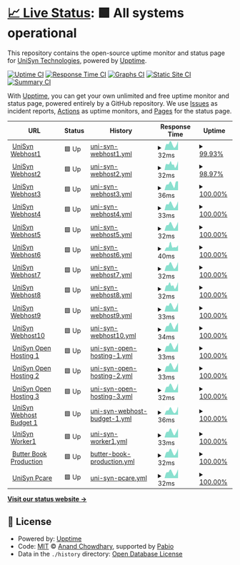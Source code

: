 # [📈 Live Status](https://UniSynTechnologies.github.io/Upptime): <!--live status--> **🟩 All systems operational**

This repository contains the open-source uptime monitor and status page for [UniSyn Technologies](https:/unisyntechnologies.com), powered by [Upptime](https://github.com/upptime/upptime).

[![Uptime CI](https://github.com/UniSynTechnologies/Upptime/workflows/Uptime%20CI/badge.svg)](https://github.com/UniSynTechnologies/Upptime/actions?query=workflow%3A%22Uptime+CI%22)
[![Response Time CI](https://github.com/UniSynTechnologies/Upptime/workflows/Response%20Time%20CI/badge.svg)](https://github.com/UniSynTechnologies/Upptime/actions?query=workflow%3A%22Response+Time+CI%22)
[![Graphs CI](https://github.com/UniSynTechnologies/Upptime/workflows/Graphs%20CI/badge.svg)](https://github.com/UniSynTechnologies/Upptime/actions?query=workflow%3A%22Graphs+CI%22)
[![Static Site CI](https://github.com/UniSynTechnologies/Upptime/workflows/Static%20Site%20CI/badge.svg)](https://github.com/UniSynTechnologies/Upptime/actions?query=workflow%3A%22Static+Site+CI%22)
[![Summary CI](https://github.com/UniSynTechnologies/Upptime/workflows/Summary%20CI/badge.svg)](https://github.com/UniSynTechnologies/Upptime/actions?query=workflow%3A%22Summary+CI%22)

With [Upptime](https://upptime.js.org), you can get your own unlimited and free uptime monitor and status page, powered entirely by a GitHub repository. We use [Issues](https://github.com/UniSynTechnologies/Upptime/issues) as incident reports, [Actions](https://github.com/UniSynTechnologies/Upptime/actions) as uptime monitors, and [Pages](https://UniSynTechnologies.github.io/Upptime) for the status page.

<!--start: status pages-->
<!-- This summary is generated by Upptime (https://github.com/upptime/upptime) -->
<!-- Do not edit this manually, your changes will be overwritten -->
<!-- prettier-ignore -->
| URL | Status | History | Response Time | Uptime |
| --- | ------ | ------- | ------------- | ------ |
| <img alt="" src="https://unisyn-wp-assets.s3.amazonaws.com/unisyn-homepage/2021/03/15155324/cropped-unisyn-logo-orange-180x180.png" height="13"> [UniSyn Webhost1](130.211.189.207) | 🟩 Up | [uni-syn-webhost1.yml](https://github.com/UniSynTechnologies/Upptime/commits/HEAD/history/uni-syn-webhost1.yml) | <details><summary><img alt="Response time graph" src="./graphs/uni-syn-webhost1/response-time-week.png" height="20"> 32ms</summary><br><a href="https://status.unisyn.tech/history/uni-syn-webhost1"><img alt="Response time 34" src="https://img.shields.io/endpoint?url=https%3A%2F%2Fraw.githubusercontent.com%2FUniSynTechnologies%2FUpptime%2FHEAD%2Fapi%2Funi-syn-webhost1%2Fresponse-time.json"></a><br><a href="https://status.unisyn.tech/history/uni-syn-webhost1"><img alt="24-hour response time 38" src="https://img.shields.io/endpoint?url=https%3A%2F%2Fraw.githubusercontent.com%2FUniSynTechnologies%2FUpptime%2FHEAD%2Fapi%2Funi-syn-webhost1%2Fresponse-time-day.json"></a><br><a href="https://status.unisyn.tech/history/uni-syn-webhost1"><img alt="7-day response time 32" src="https://img.shields.io/endpoint?url=https%3A%2F%2Fraw.githubusercontent.com%2FUniSynTechnologies%2FUpptime%2FHEAD%2Fapi%2Funi-syn-webhost1%2Fresponse-time-week.json"></a><br><a href="https://status.unisyn.tech/history/uni-syn-webhost1"><img alt="30-day response time 28" src="https://img.shields.io/endpoint?url=https%3A%2F%2Fraw.githubusercontent.com%2FUniSynTechnologies%2FUpptime%2FHEAD%2Fapi%2Funi-syn-webhost1%2Fresponse-time-month.json"></a><br><a href="https://status.unisyn.tech/history/uni-syn-webhost1"><img alt="1-year response time 34" src="https://img.shields.io/endpoint?url=https%3A%2F%2Fraw.githubusercontent.com%2FUniSynTechnologies%2FUpptime%2FHEAD%2Fapi%2Funi-syn-webhost1%2Fresponse-time-year.json"></a></details> | <details><summary><a href="https://status.unisyn.tech/history/uni-syn-webhost1">99.93%</a></summary><a href="https://status.unisyn.tech/history/uni-syn-webhost1"><img alt="All-time uptime 99.94%" src="https://img.shields.io/endpoint?url=https%3A%2F%2Fraw.githubusercontent.com%2FUniSynTechnologies%2FUpptime%2FHEAD%2Fapi%2Funi-syn-webhost1%2Fuptime.json"></a><br><a href="https://status.unisyn.tech/history/uni-syn-webhost1"><img alt="24-hour uptime 99.52%" src="https://img.shields.io/endpoint?url=https%3A%2F%2Fraw.githubusercontent.com%2FUniSynTechnologies%2FUpptime%2FHEAD%2Fapi%2Funi-syn-webhost1%2Fuptime-day.json"></a><br><a href="https://status.unisyn.tech/history/uni-syn-webhost1"><img alt="7-day uptime 99.93%" src="https://img.shields.io/endpoint?url=https%3A%2F%2Fraw.githubusercontent.com%2FUniSynTechnologies%2FUpptime%2FHEAD%2Fapi%2Funi-syn-webhost1%2Fuptime-week.json"></a><br><a href="https://status.unisyn.tech/history/uni-syn-webhost1"><img alt="30-day uptime 99.98%" src="https://img.shields.io/endpoint?url=https%3A%2F%2Fraw.githubusercontent.com%2FUniSynTechnologies%2FUpptime%2FHEAD%2Fapi%2Funi-syn-webhost1%2Fuptime-month.json"></a><br><a href="https://status.unisyn.tech/history/uni-syn-webhost1"><img alt="1-year uptime 99.94%" src="https://img.shields.io/endpoint?url=https%3A%2F%2Fraw.githubusercontent.com%2FUniSynTechnologies%2FUpptime%2FHEAD%2Fapi%2Funi-syn-webhost1%2Fuptime-year.json"></a></details>
| <img alt="" src="https://unisyn-wp-assets.s3.amazonaws.com/unisyn-homepage/2021/03/15155324/cropped-unisyn-logo-orange-180x180.png" height="13"> [UniSyn Webhost2](104.197.180.165) | 🟩 Up | [uni-syn-webhost2.yml](https://github.com/UniSynTechnologies/Upptime/commits/HEAD/history/uni-syn-webhost2.yml) | <details><summary><img alt="Response time graph" src="./graphs/uni-syn-webhost2/response-time-week.png" height="20"> 32ms</summary><br><a href="https://status.unisyn.tech/history/uni-syn-webhost2"><img alt="Response time 34" src="https://img.shields.io/endpoint?url=https%3A%2F%2Fraw.githubusercontent.com%2FUniSynTechnologies%2FUpptime%2FHEAD%2Fapi%2Funi-syn-webhost2%2Fresponse-time.json"></a><br><a href="https://status.unisyn.tech/history/uni-syn-webhost2"><img alt="24-hour response time 49" src="https://img.shields.io/endpoint?url=https%3A%2F%2Fraw.githubusercontent.com%2FUniSynTechnologies%2FUpptime%2FHEAD%2Fapi%2Funi-syn-webhost2%2Fresponse-time-day.json"></a><br><a href="https://status.unisyn.tech/history/uni-syn-webhost2"><img alt="7-day response time 32" src="https://img.shields.io/endpoint?url=https%3A%2F%2Fraw.githubusercontent.com%2FUniSynTechnologies%2FUpptime%2FHEAD%2Fapi%2Funi-syn-webhost2%2Fresponse-time-week.json"></a><br><a href="https://status.unisyn.tech/history/uni-syn-webhost2"><img alt="30-day response time 29" src="https://img.shields.io/endpoint?url=https%3A%2F%2Fraw.githubusercontent.com%2FUniSynTechnologies%2FUpptime%2FHEAD%2Fapi%2Funi-syn-webhost2%2Fresponse-time-month.json"></a><br><a href="https://status.unisyn.tech/history/uni-syn-webhost2"><img alt="1-year response time 34" src="https://img.shields.io/endpoint?url=https%3A%2F%2Fraw.githubusercontent.com%2FUniSynTechnologies%2FUpptime%2FHEAD%2Fapi%2Funi-syn-webhost2%2Fresponse-time-year.json"></a></details> | <details><summary><a href="https://status.unisyn.tech/history/uni-syn-webhost2">98.97%</a></summary><a href="https://status.unisyn.tech/history/uni-syn-webhost2"><img alt="All-time uptime 99.63%" src="https://img.shields.io/endpoint?url=https%3A%2F%2Fraw.githubusercontent.com%2FUniSynTechnologies%2FUpptime%2FHEAD%2Fapi%2Funi-syn-webhost2%2Fuptime.json"></a><br><a href="https://status.unisyn.tech/history/uni-syn-webhost2"><img alt="24-hour uptime 100.00%" src="https://img.shields.io/endpoint?url=https%3A%2F%2Fraw.githubusercontent.com%2FUniSynTechnologies%2FUpptime%2FHEAD%2Fapi%2Funi-syn-webhost2%2Fuptime-day.json"></a><br><a href="https://status.unisyn.tech/history/uni-syn-webhost2"><img alt="7-day uptime 98.97%" src="https://img.shields.io/endpoint?url=https%3A%2F%2Fraw.githubusercontent.com%2FUniSynTechnologies%2FUpptime%2FHEAD%2Fapi%2Funi-syn-webhost2%2Fuptime-week.json"></a><br><a href="https://status.unisyn.tech/history/uni-syn-webhost2"><img alt="30-day uptime 99.72%" src="https://img.shields.io/endpoint?url=https%3A%2F%2Fraw.githubusercontent.com%2FUniSynTechnologies%2FUpptime%2FHEAD%2Fapi%2Funi-syn-webhost2%2Fuptime-month.json"></a><br><a href="https://status.unisyn.tech/history/uni-syn-webhost2"><img alt="1-year uptime 99.63%" src="https://img.shields.io/endpoint?url=https%3A%2F%2Fraw.githubusercontent.com%2FUniSynTechnologies%2FUpptime%2FHEAD%2Fapi%2Funi-syn-webhost2%2Fuptime-year.json"></a></details>
| <img alt="" src="https://unisyn-wp-assets.s3.amazonaws.com/unisyn-homepage/2021/03/15155324/cropped-unisyn-logo-orange-180x180.png" height="13"> [UniSyn Webhost3](107.178.218.143) | 🟩 Up | [uni-syn-webhost3.yml](https://github.com/UniSynTechnologies/Upptime/commits/HEAD/history/uni-syn-webhost3.yml) | <details><summary><img alt="Response time graph" src="./graphs/uni-syn-webhost3/response-time-week.png" height="20"> 36ms</summary><br><a href="https://status.unisyn.tech/history/uni-syn-webhost3"><img alt="Response time 34" src="https://img.shields.io/endpoint?url=https%3A%2F%2Fraw.githubusercontent.com%2FUniSynTechnologies%2FUpptime%2FHEAD%2Fapi%2Funi-syn-webhost3%2Fresponse-time.json"></a><br><a href="https://status.unisyn.tech/history/uni-syn-webhost3"><img alt="24-hour response time 49" src="https://img.shields.io/endpoint?url=https%3A%2F%2Fraw.githubusercontent.com%2FUniSynTechnologies%2FUpptime%2FHEAD%2Fapi%2Funi-syn-webhost3%2Fresponse-time-day.json"></a><br><a href="https://status.unisyn.tech/history/uni-syn-webhost3"><img alt="7-day response time 36" src="https://img.shields.io/endpoint?url=https%3A%2F%2Fraw.githubusercontent.com%2FUniSynTechnologies%2FUpptime%2FHEAD%2Fapi%2Funi-syn-webhost3%2Fresponse-time-week.json"></a><br><a href="https://status.unisyn.tech/history/uni-syn-webhost3"><img alt="30-day response time 30" src="https://img.shields.io/endpoint?url=https%3A%2F%2Fraw.githubusercontent.com%2FUniSynTechnologies%2FUpptime%2FHEAD%2Fapi%2Funi-syn-webhost3%2Fresponse-time-month.json"></a><br><a href="https://status.unisyn.tech/history/uni-syn-webhost3"><img alt="1-year response time 34" src="https://img.shields.io/endpoint?url=https%3A%2F%2Fraw.githubusercontent.com%2FUniSynTechnologies%2FUpptime%2FHEAD%2Fapi%2Funi-syn-webhost3%2Fresponse-time-year.json"></a></details> | <details><summary><a href="https://status.unisyn.tech/history/uni-syn-webhost3">100.00%</a></summary><a href="https://status.unisyn.tech/history/uni-syn-webhost3"><img alt="All-time uptime 99.95%" src="https://img.shields.io/endpoint?url=https%3A%2F%2Fraw.githubusercontent.com%2FUniSynTechnologies%2FUpptime%2FHEAD%2Fapi%2Funi-syn-webhost3%2Fuptime.json"></a><br><a href="https://status.unisyn.tech/history/uni-syn-webhost3"><img alt="24-hour uptime 100.00%" src="https://img.shields.io/endpoint?url=https%3A%2F%2Fraw.githubusercontent.com%2FUniSynTechnologies%2FUpptime%2FHEAD%2Fapi%2Funi-syn-webhost3%2Fuptime-day.json"></a><br><a href="https://status.unisyn.tech/history/uni-syn-webhost3"><img alt="7-day uptime 100.00%" src="https://img.shields.io/endpoint?url=https%3A%2F%2Fraw.githubusercontent.com%2FUniSynTechnologies%2FUpptime%2FHEAD%2Fapi%2Funi-syn-webhost3%2Fuptime-week.json"></a><br><a href="https://status.unisyn.tech/history/uni-syn-webhost3"><img alt="30-day uptime 99.96%" src="https://img.shields.io/endpoint?url=https%3A%2F%2Fraw.githubusercontent.com%2FUniSynTechnologies%2FUpptime%2FHEAD%2Fapi%2Funi-syn-webhost3%2Fuptime-month.json"></a><br><a href="https://status.unisyn.tech/history/uni-syn-webhost3"><img alt="1-year uptime 99.95%" src="https://img.shields.io/endpoint?url=https%3A%2F%2Fraw.githubusercontent.com%2FUniSynTechnologies%2FUpptime%2FHEAD%2Fapi%2Funi-syn-webhost3%2Fuptime-year.json"></a></details>
| <img alt="" src="https://unisyn-wp-assets.s3.amazonaws.com/unisyn-homepage/2021/03/15155324/cropped-unisyn-logo-orange-180x180.png" height="13"> [UniSyn Webhost4](23.236.52.200) | 🟩 Up | [uni-syn-webhost4.yml](https://github.com/UniSynTechnologies/Upptime/commits/HEAD/history/uni-syn-webhost4.yml) | <details><summary><img alt="Response time graph" src="./graphs/uni-syn-webhost4/response-time-week.png" height="20"> 33ms</summary><br><a href="https://status.unisyn.tech/history/uni-syn-webhost4"><img alt="Response time 34" src="https://img.shields.io/endpoint?url=https%3A%2F%2Fraw.githubusercontent.com%2FUniSynTechnologies%2FUpptime%2FHEAD%2Fapi%2Funi-syn-webhost4%2Fresponse-time.json"></a><br><a href="https://status.unisyn.tech/history/uni-syn-webhost4"><img alt="24-hour response time 49" src="https://img.shields.io/endpoint?url=https%3A%2F%2Fraw.githubusercontent.com%2FUniSynTechnologies%2FUpptime%2FHEAD%2Fapi%2Funi-syn-webhost4%2Fresponse-time-day.json"></a><br><a href="https://status.unisyn.tech/history/uni-syn-webhost4"><img alt="7-day response time 33" src="https://img.shields.io/endpoint?url=https%3A%2F%2Fraw.githubusercontent.com%2FUniSynTechnologies%2FUpptime%2FHEAD%2Fapi%2Funi-syn-webhost4%2Fresponse-time-week.json"></a><br><a href="https://status.unisyn.tech/history/uni-syn-webhost4"><img alt="30-day response time 29" src="https://img.shields.io/endpoint?url=https%3A%2F%2Fraw.githubusercontent.com%2FUniSynTechnologies%2FUpptime%2FHEAD%2Fapi%2Funi-syn-webhost4%2Fresponse-time-month.json"></a><br><a href="https://status.unisyn.tech/history/uni-syn-webhost4"><img alt="1-year response time 34" src="https://img.shields.io/endpoint?url=https%3A%2F%2Fraw.githubusercontent.com%2FUniSynTechnologies%2FUpptime%2FHEAD%2Fapi%2Funi-syn-webhost4%2Fresponse-time-year.json"></a></details> | <details><summary><a href="https://status.unisyn.tech/history/uni-syn-webhost4">100.00%</a></summary><a href="https://status.unisyn.tech/history/uni-syn-webhost4"><img alt="All-time uptime 99.86%" src="https://img.shields.io/endpoint?url=https%3A%2F%2Fraw.githubusercontent.com%2FUniSynTechnologies%2FUpptime%2FHEAD%2Fapi%2Funi-syn-webhost4%2Fuptime.json"></a><br><a href="https://status.unisyn.tech/history/uni-syn-webhost4"><img alt="24-hour uptime 100.00%" src="https://img.shields.io/endpoint?url=https%3A%2F%2Fraw.githubusercontent.com%2FUniSynTechnologies%2FUpptime%2FHEAD%2Fapi%2Funi-syn-webhost4%2Fuptime-day.json"></a><br><a href="https://status.unisyn.tech/history/uni-syn-webhost4"><img alt="7-day uptime 100.00%" src="https://img.shields.io/endpoint?url=https%3A%2F%2Fraw.githubusercontent.com%2FUniSynTechnologies%2FUpptime%2FHEAD%2Fapi%2Funi-syn-webhost4%2Fuptime-week.json"></a><br><a href="https://status.unisyn.tech/history/uni-syn-webhost4"><img alt="30-day uptime 100.00%" src="https://img.shields.io/endpoint?url=https%3A%2F%2Fraw.githubusercontent.com%2FUniSynTechnologies%2FUpptime%2FHEAD%2Fapi%2Funi-syn-webhost4%2Fuptime-month.json"></a><br><a href="https://status.unisyn.tech/history/uni-syn-webhost4"><img alt="1-year uptime 99.86%" src="https://img.shields.io/endpoint?url=https%3A%2F%2Fraw.githubusercontent.com%2FUniSynTechnologies%2FUpptime%2FHEAD%2Fapi%2Funi-syn-webhost4%2Fuptime-year.json"></a></details>
| <img alt="" src="https://unisyn-wp-assets.s3.amazonaws.com/unisyn-homepage/2021/03/15155324/cropped-unisyn-logo-orange-180x180.png" height="13"> [UniSyn Webhost5](35.193.191.247) | 🟩 Up | [uni-syn-webhost5.yml](https://github.com/UniSynTechnologies/Upptime/commits/HEAD/history/uni-syn-webhost5.yml) | <details><summary><img alt="Response time graph" src="./graphs/uni-syn-webhost5/response-time-week.png" height="20"> 32ms</summary><br><a href="https://status.unisyn.tech/history/uni-syn-webhost5"><img alt="Response time 34" src="https://img.shields.io/endpoint?url=https%3A%2F%2Fraw.githubusercontent.com%2FUniSynTechnologies%2FUpptime%2FHEAD%2Fapi%2Funi-syn-webhost5%2Fresponse-time.json"></a><br><a href="https://status.unisyn.tech/history/uni-syn-webhost5"><img alt="24-hour response time 49" src="https://img.shields.io/endpoint?url=https%3A%2F%2Fraw.githubusercontent.com%2FUniSynTechnologies%2FUpptime%2FHEAD%2Fapi%2Funi-syn-webhost5%2Fresponse-time-day.json"></a><br><a href="https://status.unisyn.tech/history/uni-syn-webhost5"><img alt="7-day response time 32" src="https://img.shields.io/endpoint?url=https%3A%2F%2Fraw.githubusercontent.com%2FUniSynTechnologies%2FUpptime%2FHEAD%2Fapi%2Funi-syn-webhost5%2Fresponse-time-week.json"></a><br><a href="https://status.unisyn.tech/history/uni-syn-webhost5"><img alt="30-day response time 28" src="https://img.shields.io/endpoint?url=https%3A%2F%2Fraw.githubusercontent.com%2FUniSynTechnologies%2FUpptime%2FHEAD%2Fapi%2Funi-syn-webhost5%2Fresponse-time-month.json"></a><br><a href="https://status.unisyn.tech/history/uni-syn-webhost5"><img alt="1-year response time 34" src="https://img.shields.io/endpoint?url=https%3A%2F%2Fraw.githubusercontent.com%2FUniSynTechnologies%2FUpptime%2FHEAD%2Fapi%2Funi-syn-webhost5%2Fresponse-time-year.json"></a></details> | <details><summary><a href="https://status.unisyn.tech/history/uni-syn-webhost5">100.00%</a></summary><a href="https://status.unisyn.tech/history/uni-syn-webhost5"><img alt="All-time uptime 99.97%" src="https://img.shields.io/endpoint?url=https%3A%2F%2Fraw.githubusercontent.com%2FUniSynTechnologies%2FUpptime%2FHEAD%2Fapi%2Funi-syn-webhost5%2Fuptime.json"></a><br><a href="https://status.unisyn.tech/history/uni-syn-webhost5"><img alt="24-hour uptime 100.00%" src="https://img.shields.io/endpoint?url=https%3A%2F%2Fraw.githubusercontent.com%2FUniSynTechnologies%2FUpptime%2FHEAD%2Fapi%2Funi-syn-webhost5%2Fuptime-day.json"></a><br><a href="https://status.unisyn.tech/history/uni-syn-webhost5"><img alt="7-day uptime 100.00%" src="https://img.shields.io/endpoint?url=https%3A%2F%2Fraw.githubusercontent.com%2FUniSynTechnologies%2FUpptime%2FHEAD%2Fapi%2Funi-syn-webhost5%2Fuptime-week.json"></a><br><a href="https://status.unisyn.tech/history/uni-syn-webhost5"><img alt="30-day uptime 100.00%" src="https://img.shields.io/endpoint?url=https%3A%2F%2Fraw.githubusercontent.com%2FUniSynTechnologies%2FUpptime%2FHEAD%2Fapi%2Funi-syn-webhost5%2Fuptime-month.json"></a><br><a href="https://status.unisyn.tech/history/uni-syn-webhost5"><img alt="1-year uptime 99.97%" src="https://img.shields.io/endpoint?url=https%3A%2F%2Fraw.githubusercontent.com%2FUniSynTechnologies%2FUpptime%2FHEAD%2Fapi%2Funi-syn-webhost5%2Fuptime-year.json"></a></details>
| <img alt="" src="https://unisyn-wp-assets.s3.amazonaws.com/unisyn-homepage/2021/03/15155324/cropped-unisyn-logo-orange-180x180.png" height="13"> [UniSyn Webhost6](34.123.58.9) | 🟩 Up | [uni-syn-webhost6.yml](https://github.com/UniSynTechnologies/Upptime/commits/HEAD/history/uni-syn-webhost6.yml) | <details><summary><img alt="Response time graph" src="./graphs/uni-syn-webhost6/response-time-week.png" height="20"> 40ms</summary><br><a href="https://status.unisyn.tech/history/uni-syn-webhost6"><img alt="Response time 34" src="https://img.shields.io/endpoint?url=https%3A%2F%2Fraw.githubusercontent.com%2FUniSynTechnologies%2FUpptime%2FHEAD%2Fapi%2Funi-syn-webhost6%2Fresponse-time.json"></a><br><a href="https://status.unisyn.tech/history/uni-syn-webhost6"><img alt="24-hour response time 49" src="https://img.shields.io/endpoint?url=https%3A%2F%2Fraw.githubusercontent.com%2FUniSynTechnologies%2FUpptime%2FHEAD%2Fapi%2Funi-syn-webhost6%2Fresponse-time-day.json"></a><br><a href="https://status.unisyn.tech/history/uni-syn-webhost6"><img alt="7-day response time 40" src="https://img.shields.io/endpoint?url=https%3A%2F%2Fraw.githubusercontent.com%2FUniSynTechnologies%2FUpptime%2FHEAD%2Fapi%2Funi-syn-webhost6%2Fresponse-time-week.json"></a><br><a href="https://status.unisyn.tech/history/uni-syn-webhost6"><img alt="30-day response time 33" src="https://img.shields.io/endpoint?url=https%3A%2F%2Fraw.githubusercontent.com%2FUniSynTechnologies%2FUpptime%2FHEAD%2Fapi%2Funi-syn-webhost6%2Fresponse-time-month.json"></a><br><a href="https://status.unisyn.tech/history/uni-syn-webhost6"><img alt="1-year response time 34" src="https://img.shields.io/endpoint?url=https%3A%2F%2Fraw.githubusercontent.com%2FUniSynTechnologies%2FUpptime%2FHEAD%2Fapi%2Funi-syn-webhost6%2Fresponse-time-year.json"></a></details> | <details><summary><a href="https://status.unisyn.tech/history/uni-syn-webhost6">100.00%</a></summary><a href="https://status.unisyn.tech/history/uni-syn-webhost6"><img alt="All-time uptime 99.80%" src="https://img.shields.io/endpoint?url=https%3A%2F%2Fraw.githubusercontent.com%2FUniSynTechnologies%2FUpptime%2FHEAD%2Fapi%2Funi-syn-webhost6%2Fuptime.json"></a><br><a href="https://status.unisyn.tech/history/uni-syn-webhost6"><img alt="24-hour uptime 100.00%" src="https://img.shields.io/endpoint?url=https%3A%2F%2Fraw.githubusercontent.com%2FUniSynTechnologies%2FUpptime%2FHEAD%2Fapi%2Funi-syn-webhost6%2Fuptime-day.json"></a><br><a href="https://status.unisyn.tech/history/uni-syn-webhost6"><img alt="7-day uptime 100.00%" src="https://img.shields.io/endpoint?url=https%3A%2F%2Fraw.githubusercontent.com%2FUniSynTechnologies%2FUpptime%2FHEAD%2Fapi%2Funi-syn-webhost6%2Fuptime-week.json"></a><br><a href="https://status.unisyn.tech/history/uni-syn-webhost6"><img alt="30-day uptime 99.96%" src="https://img.shields.io/endpoint?url=https%3A%2F%2Fraw.githubusercontent.com%2FUniSynTechnologies%2FUpptime%2FHEAD%2Fapi%2Funi-syn-webhost6%2Fuptime-month.json"></a><br><a href="https://status.unisyn.tech/history/uni-syn-webhost6"><img alt="1-year uptime 99.80%" src="https://img.shields.io/endpoint?url=https%3A%2F%2Fraw.githubusercontent.com%2FUniSynTechnologies%2FUpptime%2FHEAD%2Fapi%2Funi-syn-webhost6%2Fuptime-year.json"></a></details>
| <img alt="" src="https://unisyn-wp-assets.s3.amazonaws.com/unisyn-homepage/2021/03/15155324/cropped-unisyn-logo-orange-180x180.png" height="13"> [UniSyn Webhost7](35.226.17.76) | 🟩 Up | [uni-syn-webhost7.yml](https://github.com/UniSynTechnologies/Upptime/commits/HEAD/history/uni-syn-webhost7.yml) | <details><summary><img alt="Response time graph" src="./graphs/uni-syn-webhost7/response-time-week.png" height="20"> 32ms</summary><br><a href="https://status.unisyn.tech/history/uni-syn-webhost7"><img alt="Response time 34" src="https://img.shields.io/endpoint?url=https%3A%2F%2Fraw.githubusercontent.com%2FUniSynTechnologies%2FUpptime%2FHEAD%2Fapi%2Funi-syn-webhost7%2Fresponse-time.json"></a><br><a href="https://status.unisyn.tech/history/uni-syn-webhost7"><img alt="24-hour response time 49" src="https://img.shields.io/endpoint?url=https%3A%2F%2Fraw.githubusercontent.com%2FUniSynTechnologies%2FUpptime%2FHEAD%2Fapi%2Funi-syn-webhost7%2Fresponse-time-day.json"></a><br><a href="https://status.unisyn.tech/history/uni-syn-webhost7"><img alt="7-day response time 32" src="https://img.shields.io/endpoint?url=https%3A%2F%2Fraw.githubusercontent.com%2FUniSynTechnologies%2FUpptime%2FHEAD%2Fapi%2Funi-syn-webhost7%2Fresponse-time-week.json"></a><br><a href="https://status.unisyn.tech/history/uni-syn-webhost7"><img alt="30-day response time 29" src="https://img.shields.io/endpoint?url=https%3A%2F%2Fraw.githubusercontent.com%2FUniSynTechnologies%2FUpptime%2FHEAD%2Fapi%2Funi-syn-webhost7%2Fresponse-time-month.json"></a><br><a href="https://status.unisyn.tech/history/uni-syn-webhost7"><img alt="1-year response time 34" src="https://img.shields.io/endpoint?url=https%3A%2F%2Fraw.githubusercontent.com%2FUniSynTechnologies%2FUpptime%2FHEAD%2Fapi%2Funi-syn-webhost7%2Fresponse-time-year.json"></a></details> | <details><summary><a href="https://status.unisyn.tech/history/uni-syn-webhost7">100.00%</a></summary><a href="https://status.unisyn.tech/history/uni-syn-webhost7"><img alt="All-time uptime 100.00%" src="https://img.shields.io/endpoint?url=https%3A%2F%2Fraw.githubusercontent.com%2FUniSynTechnologies%2FUpptime%2FHEAD%2Fapi%2Funi-syn-webhost7%2Fuptime.json"></a><br><a href="https://status.unisyn.tech/history/uni-syn-webhost7"><img alt="24-hour uptime 100.00%" src="https://img.shields.io/endpoint?url=https%3A%2F%2Fraw.githubusercontent.com%2FUniSynTechnologies%2FUpptime%2FHEAD%2Fapi%2Funi-syn-webhost7%2Fuptime-day.json"></a><br><a href="https://status.unisyn.tech/history/uni-syn-webhost7"><img alt="7-day uptime 100.00%" src="https://img.shields.io/endpoint?url=https%3A%2F%2Fraw.githubusercontent.com%2FUniSynTechnologies%2FUpptime%2FHEAD%2Fapi%2Funi-syn-webhost7%2Fuptime-week.json"></a><br><a href="https://status.unisyn.tech/history/uni-syn-webhost7"><img alt="30-day uptime 100.00%" src="https://img.shields.io/endpoint?url=https%3A%2F%2Fraw.githubusercontent.com%2FUniSynTechnologies%2FUpptime%2FHEAD%2Fapi%2Funi-syn-webhost7%2Fuptime-month.json"></a><br><a href="https://status.unisyn.tech/history/uni-syn-webhost7"><img alt="1-year uptime 100.00%" src="https://img.shields.io/endpoint?url=https%3A%2F%2Fraw.githubusercontent.com%2FUniSynTechnologies%2FUpptime%2FHEAD%2Fapi%2Funi-syn-webhost7%2Fuptime-year.json"></a></details>
| <img alt="" src="https://unisyn-wp-assets.s3.amazonaws.com/unisyn-homepage/2021/03/15155324/cropped-unisyn-logo-orange-180x180.png" height="13"> [UniSyn Webhost8](35.223.22.129) | 🟩 Up | [uni-syn-webhost8.yml](https://github.com/UniSynTechnologies/Upptime/commits/HEAD/history/uni-syn-webhost8.yml) | <details><summary><img alt="Response time graph" src="./graphs/uni-syn-webhost8/response-time-week.png" height="20"> 32ms</summary><br><a href="https://status.unisyn.tech/history/uni-syn-webhost8"><img alt="Response time 34" src="https://img.shields.io/endpoint?url=https%3A%2F%2Fraw.githubusercontent.com%2FUniSynTechnologies%2FUpptime%2FHEAD%2Fapi%2Funi-syn-webhost8%2Fresponse-time.json"></a><br><a href="https://status.unisyn.tech/history/uni-syn-webhost8"><img alt="24-hour response time 49" src="https://img.shields.io/endpoint?url=https%3A%2F%2Fraw.githubusercontent.com%2FUniSynTechnologies%2FUpptime%2FHEAD%2Fapi%2Funi-syn-webhost8%2Fresponse-time-day.json"></a><br><a href="https://status.unisyn.tech/history/uni-syn-webhost8"><img alt="7-day response time 32" src="https://img.shields.io/endpoint?url=https%3A%2F%2Fraw.githubusercontent.com%2FUniSynTechnologies%2FUpptime%2FHEAD%2Fapi%2Funi-syn-webhost8%2Fresponse-time-week.json"></a><br><a href="https://status.unisyn.tech/history/uni-syn-webhost8"><img alt="30-day response time 30" src="https://img.shields.io/endpoint?url=https%3A%2F%2Fraw.githubusercontent.com%2FUniSynTechnologies%2FUpptime%2FHEAD%2Fapi%2Funi-syn-webhost8%2Fresponse-time-month.json"></a><br><a href="https://status.unisyn.tech/history/uni-syn-webhost8"><img alt="1-year response time 34" src="https://img.shields.io/endpoint?url=https%3A%2F%2Fraw.githubusercontent.com%2FUniSynTechnologies%2FUpptime%2FHEAD%2Fapi%2Funi-syn-webhost8%2Fresponse-time-year.json"></a></details> | <details><summary><a href="https://status.unisyn.tech/history/uni-syn-webhost8">100.00%</a></summary><a href="https://status.unisyn.tech/history/uni-syn-webhost8"><img alt="All-time uptime 99.88%" src="https://img.shields.io/endpoint?url=https%3A%2F%2Fraw.githubusercontent.com%2FUniSynTechnologies%2FUpptime%2FHEAD%2Fapi%2Funi-syn-webhost8%2Fuptime.json"></a><br><a href="https://status.unisyn.tech/history/uni-syn-webhost8"><img alt="24-hour uptime 100.00%" src="https://img.shields.io/endpoint?url=https%3A%2F%2Fraw.githubusercontent.com%2FUniSynTechnologies%2FUpptime%2FHEAD%2Fapi%2Funi-syn-webhost8%2Fuptime-day.json"></a><br><a href="https://status.unisyn.tech/history/uni-syn-webhost8"><img alt="7-day uptime 100.00%" src="https://img.shields.io/endpoint?url=https%3A%2F%2Fraw.githubusercontent.com%2FUniSynTechnologies%2FUpptime%2FHEAD%2Fapi%2Funi-syn-webhost8%2Fuptime-week.json"></a><br><a href="https://status.unisyn.tech/history/uni-syn-webhost8"><img alt="30-day uptime 98.80%" src="https://img.shields.io/endpoint?url=https%3A%2F%2Fraw.githubusercontent.com%2FUniSynTechnologies%2FUpptime%2FHEAD%2Fapi%2Funi-syn-webhost8%2Fuptime-month.json"></a><br><a href="https://status.unisyn.tech/history/uni-syn-webhost8"><img alt="1-year uptime 99.88%" src="https://img.shields.io/endpoint?url=https%3A%2F%2Fraw.githubusercontent.com%2FUniSynTechnologies%2FUpptime%2FHEAD%2Fapi%2Funi-syn-webhost8%2Fuptime-year.json"></a></details>
| <img alt="" src="https://unisyn-wp-assets.s3.amazonaws.com/unisyn-homepage/2021/03/15155324/cropped-unisyn-logo-orange-180x180.png" height="13"> [UniSyn Webhost9](34.135.6.209) | 🟩 Up | [uni-syn-webhost9.yml](https://github.com/UniSynTechnologies/Upptime/commits/HEAD/history/uni-syn-webhost9.yml) | <details><summary><img alt="Response time graph" src="./graphs/uni-syn-webhost9/response-time-week.png" height="20"> 33ms</summary><br><a href="https://status.unisyn.tech/history/uni-syn-webhost9"><img alt="Response time 33" src="https://img.shields.io/endpoint?url=https%3A%2F%2Fraw.githubusercontent.com%2FUniSynTechnologies%2FUpptime%2FHEAD%2Fapi%2Funi-syn-webhost9%2Fresponse-time.json"></a><br><a href="https://status.unisyn.tech/history/uni-syn-webhost9"><img alt="24-hour response time 49" src="https://img.shields.io/endpoint?url=https%3A%2F%2Fraw.githubusercontent.com%2FUniSynTechnologies%2FUpptime%2FHEAD%2Fapi%2Funi-syn-webhost9%2Fresponse-time-day.json"></a><br><a href="https://status.unisyn.tech/history/uni-syn-webhost9"><img alt="7-day response time 33" src="https://img.shields.io/endpoint?url=https%3A%2F%2Fraw.githubusercontent.com%2FUniSynTechnologies%2FUpptime%2FHEAD%2Fapi%2Funi-syn-webhost9%2Fresponse-time-week.json"></a><br><a href="https://status.unisyn.tech/history/uni-syn-webhost9"><img alt="30-day response time 28" src="https://img.shields.io/endpoint?url=https%3A%2F%2Fraw.githubusercontent.com%2FUniSynTechnologies%2FUpptime%2FHEAD%2Fapi%2Funi-syn-webhost9%2Fresponse-time-month.json"></a><br><a href="https://status.unisyn.tech/history/uni-syn-webhost9"><img alt="1-year response time 33" src="https://img.shields.io/endpoint?url=https%3A%2F%2Fraw.githubusercontent.com%2FUniSynTechnologies%2FUpptime%2FHEAD%2Fapi%2Funi-syn-webhost9%2Fresponse-time-year.json"></a></details> | <details><summary><a href="https://status.unisyn.tech/history/uni-syn-webhost9">100.00%</a></summary><a href="https://status.unisyn.tech/history/uni-syn-webhost9"><img alt="All-time uptime 100.00%" src="https://img.shields.io/endpoint?url=https%3A%2F%2Fraw.githubusercontent.com%2FUniSynTechnologies%2FUpptime%2FHEAD%2Fapi%2Funi-syn-webhost9%2Fuptime.json"></a><br><a href="https://status.unisyn.tech/history/uni-syn-webhost9"><img alt="24-hour uptime 100.00%" src="https://img.shields.io/endpoint?url=https%3A%2F%2Fraw.githubusercontent.com%2FUniSynTechnologies%2FUpptime%2FHEAD%2Fapi%2Funi-syn-webhost9%2Fuptime-day.json"></a><br><a href="https://status.unisyn.tech/history/uni-syn-webhost9"><img alt="7-day uptime 100.00%" src="https://img.shields.io/endpoint?url=https%3A%2F%2Fraw.githubusercontent.com%2FUniSynTechnologies%2FUpptime%2FHEAD%2Fapi%2Funi-syn-webhost9%2Fuptime-week.json"></a><br><a href="https://status.unisyn.tech/history/uni-syn-webhost9"><img alt="30-day uptime 100.00%" src="https://img.shields.io/endpoint?url=https%3A%2F%2Fraw.githubusercontent.com%2FUniSynTechnologies%2FUpptime%2FHEAD%2Fapi%2Funi-syn-webhost9%2Fuptime-month.json"></a><br><a href="https://status.unisyn.tech/history/uni-syn-webhost9"><img alt="1-year uptime 100.00%" src="https://img.shields.io/endpoint?url=https%3A%2F%2Fraw.githubusercontent.com%2FUniSynTechnologies%2FUpptime%2FHEAD%2Fapi%2Funi-syn-webhost9%2Fuptime-year.json"></a></details>
| <img alt="" src="https://unisyn-wp-assets.s3.amazonaws.com/unisyn-homepage/2021/03/15155324/cropped-unisyn-logo-orange-180x180.png" height="13"> [UniSyn Webhost10](34.170.116.178) | 🟩 Up | [uni-syn-webhost10.yml](https://github.com/UniSynTechnologies/Upptime/commits/HEAD/history/uni-syn-webhost10.yml) | <details><summary><img alt="Response time graph" src="./graphs/uni-syn-webhost10/response-time-week.png" height="20"> 34ms</summary><br><a href="https://status.unisyn.tech/history/uni-syn-webhost10"><img alt="Response time 33" src="https://img.shields.io/endpoint?url=https%3A%2F%2Fraw.githubusercontent.com%2FUniSynTechnologies%2FUpptime%2FHEAD%2Fapi%2Funi-syn-webhost10%2Fresponse-time.json"></a><br><a href="https://status.unisyn.tech/history/uni-syn-webhost10"><img alt="24-hour response time 50" src="https://img.shields.io/endpoint?url=https%3A%2F%2Fraw.githubusercontent.com%2FUniSynTechnologies%2FUpptime%2FHEAD%2Fapi%2Funi-syn-webhost10%2Fresponse-time-day.json"></a><br><a href="https://status.unisyn.tech/history/uni-syn-webhost10"><img alt="7-day response time 34" src="https://img.shields.io/endpoint?url=https%3A%2F%2Fraw.githubusercontent.com%2FUniSynTechnologies%2FUpptime%2FHEAD%2Fapi%2Funi-syn-webhost10%2Fresponse-time-week.json"></a><br><a href="https://status.unisyn.tech/history/uni-syn-webhost10"><img alt="30-day response time 29" src="https://img.shields.io/endpoint?url=https%3A%2F%2Fraw.githubusercontent.com%2FUniSynTechnologies%2FUpptime%2FHEAD%2Fapi%2Funi-syn-webhost10%2Fresponse-time-month.json"></a><br><a href="https://status.unisyn.tech/history/uni-syn-webhost10"><img alt="1-year response time 33" src="https://img.shields.io/endpoint?url=https%3A%2F%2Fraw.githubusercontent.com%2FUniSynTechnologies%2FUpptime%2FHEAD%2Fapi%2Funi-syn-webhost10%2Fresponse-time-year.json"></a></details> | <details><summary><a href="https://status.unisyn.tech/history/uni-syn-webhost10">100.00%</a></summary><a href="https://status.unisyn.tech/history/uni-syn-webhost10"><img alt="All-time uptime 100.00%" src="https://img.shields.io/endpoint?url=https%3A%2F%2Fraw.githubusercontent.com%2FUniSynTechnologies%2FUpptime%2FHEAD%2Fapi%2Funi-syn-webhost10%2Fuptime.json"></a><br><a href="https://status.unisyn.tech/history/uni-syn-webhost10"><img alt="24-hour uptime 100.00%" src="https://img.shields.io/endpoint?url=https%3A%2F%2Fraw.githubusercontent.com%2FUniSynTechnologies%2FUpptime%2FHEAD%2Fapi%2Funi-syn-webhost10%2Fuptime-day.json"></a><br><a href="https://status.unisyn.tech/history/uni-syn-webhost10"><img alt="7-day uptime 100.00%" src="https://img.shields.io/endpoint?url=https%3A%2F%2Fraw.githubusercontent.com%2FUniSynTechnologies%2FUpptime%2FHEAD%2Fapi%2Funi-syn-webhost10%2Fuptime-week.json"></a><br><a href="https://status.unisyn.tech/history/uni-syn-webhost10"><img alt="30-day uptime 100.00%" src="https://img.shields.io/endpoint?url=https%3A%2F%2Fraw.githubusercontent.com%2FUniSynTechnologies%2FUpptime%2FHEAD%2Fapi%2Funi-syn-webhost10%2Fuptime-month.json"></a><br><a href="https://status.unisyn.tech/history/uni-syn-webhost10"><img alt="1-year uptime 100.00%" src="https://img.shields.io/endpoint?url=https%3A%2F%2Fraw.githubusercontent.com%2FUniSynTechnologies%2FUpptime%2FHEAD%2Fapi%2Funi-syn-webhost10%2Fuptime-year.json"></a></details>
| <img alt="" src="https://unisyn-wp-assets.s3.amazonaws.com/unisyn-homepage/2021/03/15155324/cropped-unisyn-logo-orange-180x180.png" height="13"> [UniSyn Open Hosting 1](34.16.44.80) | 🟩 Up | [uni-syn-open-hosting-1.yml](https://github.com/UniSynTechnologies/Upptime/commits/HEAD/history/uni-syn-open-hosting-1.yml) | <details><summary><img alt="Response time graph" src="./graphs/uni-syn-open-hosting-1/response-time-week.png" height="20"> 33ms</summary><br><a href="https://status.unisyn.tech/history/uni-syn-open-hosting-1"><img alt="Response time 34" src="https://img.shields.io/endpoint?url=https%3A%2F%2Fraw.githubusercontent.com%2FUniSynTechnologies%2FUpptime%2FHEAD%2Fapi%2Funi-syn-open-hosting-1%2Fresponse-time.json"></a><br><a href="https://status.unisyn.tech/history/uni-syn-open-hosting-1"><img alt="24-hour response time 49" src="https://img.shields.io/endpoint?url=https%3A%2F%2Fraw.githubusercontent.com%2FUniSynTechnologies%2FUpptime%2FHEAD%2Fapi%2Funi-syn-open-hosting-1%2Fresponse-time-day.json"></a><br><a href="https://status.unisyn.tech/history/uni-syn-open-hosting-1"><img alt="7-day response time 33" src="https://img.shields.io/endpoint?url=https%3A%2F%2Fraw.githubusercontent.com%2FUniSynTechnologies%2FUpptime%2FHEAD%2Fapi%2Funi-syn-open-hosting-1%2Fresponse-time-week.json"></a><br><a href="https://status.unisyn.tech/history/uni-syn-open-hosting-1"><img alt="30-day response time 29" src="https://img.shields.io/endpoint?url=https%3A%2F%2Fraw.githubusercontent.com%2FUniSynTechnologies%2FUpptime%2FHEAD%2Fapi%2Funi-syn-open-hosting-1%2Fresponse-time-month.json"></a><br><a href="https://status.unisyn.tech/history/uni-syn-open-hosting-1"><img alt="1-year response time 34" src="https://img.shields.io/endpoint?url=https%3A%2F%2Fraw.githubusercontent.com%2FUniSynTechnologies%2FUpptime%2FHEAD%2Fapi%2Funi-syn-open-hosting-1%2Fresponse-time-year.json"></a></details> | <details><summary><a href="https://status.unisyn.tech/history/uni-syn-open-hosting-1">100.00%</a></summary><a href="https://status.unisyn.tech/history/uni-syn-open-hosting-1"><img alt="All-time uptime 99.60%" src="https://img.shields.io/endpoint?url=https%3A%2F%2Fraw.githubusercontent.com%2FUniSynTechnologies%2FUpptime%2FHEAD%2Fapi%2Funi-syn-open-hosting-1%2Fuptime.json"></a><br><a href="https://status.unisyn.tech/history/uni-syn-open-hosting-1"><img alt="24-hour uptime 100.00%" src="https://img.shields.io/endpoint?url=https%3A%2F%2Fraw.githubusercontent.com%2FUniSynTechnologies%2FUpptime%2FHEAD%2Fapi%2Funi-syn-open-hosting-1%2Fuptime-day.json"></a><br><a href="https://status.unisyn.tech/history/uni-syn-open-hosting-1"><img alt="7-day uptime 100.00%" src="https://img.shields.io/endpoint?url=https%3A%2F%2Fraw.githubusercontent.com%2FUniSynTechnologies%2FUpptime%2FHEAD%2Fapi%2Funi-syn-open-hosting-1%2Fuptime-week.json"></a><br><a href="https://status.unisyn.tech/history/uni-syn-open-hosting-1"><img alt="30-day uptime 100.00%" src="https://img.shields.io/endpoint?url=https%3A%2F%2Fraw.githubusercontent.com%2FUniSynTechnologies%2FUpptime%2FHEAD%2Fapi%2Funi-syn-open-hosting-1%2Fuptime-month.json"></a><br><a href="https://status.unisyn.tech/history/uni-syn-open-hosting-1"><img alt="1-year uptime 99.60%" src="https://img.shields.io/endpoint?url=https%3A%2F%2Fraw.githubusercontent.com%2FUniSynTechnologies%2FUpptime%2FHEAD%2Fapi%2Funi-syn-open-hosting-1%2Fuptime-year.json"></a></details>
| <img alt="" src="https://unisyn-wp-assets.s3.amazonaws.com/unisyn-homepage/2021/03/15155324/cropped-unisyn-logo-orange-180x180.png" height="13"> [UniSyn Open Hosting 2](104.197.128.162) | 🟩 Up | [uni-syn-open-hosting-2.yml](https://github.com/UniSynTechnologies/Upptime/commits/HEAD/history/uni-syn-open-hosting-2.yml) | <details><summary><img alt="Response time graph" src="./graphs/uni-syn-open-hosting-2/response-time-week.png" height="20"> 33ms</summary><br><a href="https://status.unisyn.tech/history/uni-syn-open-hosting-2"><img alt="Response time 35" src="https://img.shields.io/endpoint?url=https%3A%2F%2Fraw.githubusercontent.com%2FUniSynTechnologies%2FUpptime%2FHEAD%2Fapi%2Funi-syn-open-hosting-2%2Fresponse-time.json"></a><br><a href="https://status.unisyn.tech/history/uni-syn-open-hosting-2"><img alt="24-hour response time 49" src="https://img.shields.io/endpoint?url=https%3A%2F%2Fraw.githubusercontent.com%2FUniSynTechnologies%2FUpptime%2FHEAD%2Fapi%2Funi-syn-open-hosting-2%2Fresponse-time-day.json"></a><br><a href="https://status.unisyn.tech/history/uni-syn-open-hosting-2"><img alt="7-day response time 33" src="https://img.shields.io/endpoint?url=https%3A%2F%2Fraw.githubusercontent.com%2FUniSynTechnologies%2FUpptime%2FHEAD%2Fapi%2Funi-syn-open-hosting-2%2Fresponse-time-week.json"></a><br><a href="https://status.unisyn.tech/history/uni-syn-open-hosting-2"><img alt="30-day response time 29" src="https://img.shields.io/endpoint?url=https%3A%2F%2Fraw.githubusercontent.com%2FUniSynTechnologies%2FUpptime%2FHEAD%2Fapi%2Funi-syn-open-hosting-2%2Fresponse-time-month.json"></a><br><a href="https://status.unisyn.tech/history/uni-syn-open-hosting-2"><img alt="1-year response time 35" src="https://img.shields.io/endpoint?url=https%3A%2F%2Fraw.githubusercontent.com%2FUniSynTechnologies%2FUpptime%2FHEAD%2Fapi%2Funi-syn-open-hosting-2%2Fresponse-time-year.json"></a></details> | <details><summary><a href="https://status.unisyn.tech/history/uni-syn-open-hosting-2">100.00%</a></summary><a href="https://status.unisyn.tech/history/uni-syn-open-hosting-2"><img alt="All-time uptime 99.81%" src="https://img.shields.io/endpoint?url=https%3A%2F%2Fraw.githubusercontent.com%2FUniSynTechnologies%2FUpptime%2FHEAD%2Fapi%2Funi-syn-open-hosting-2%2Fuptime.json"></a><br><a href="https://status.unisyn.tech/history/uni-syn-open-hosting-2"><img alt="24-hour uptime 100.00%" src="https://img.shields.io/endpoint?url=https%3A%2F%2Fraw.githubusercontent.com%2FUniSynTechnologies%2FUpptime%2FHEAD%2Fapi%2Funi-syn-open-hosting-2%2Fuptime-day.json"></a><br><a href="https://status.unisyn.tech/history/uni-syn-open-hosting-2"><img alt="7-day uptime 100.00%" src="https://img.shields.io/endpoint?url=https%3A%2F%2Fraw.githubusercontent.com%2FUniSynTechnologies%2FUpptime%2FHEAD%2Fapi%2Funi-syn-open-hosting-2%2Fuptime-week.json"></a><br><a href="https://status.unisyn.tech/history/uni-syn-open-hosting-2"><img alt="30-day uptime 100.00%" src="https://img.shields.io/endpoint?url=https%3A%2F%2Fraw.githubusercontent.com%2FUniSynTechnologies%2FUpptime%2FHEAD%2Fapi%2Funi-syn-open-hosting-2%2Fuptime-month.json"></a><br><a href="https://status.unisyn.tech/history/uni-syn-open-hosting-2"><img alt="1-year uptime 99.81%" src="https://img.shields.io/endpoint?url=https%3A%2F%2Fraw.githubusercontent.com%2FUniSynTechnologies%2FUpptime%2FHEAD%2Fapi%2Funi-syn-open-hosting-2%2Fuptime-year.json"></a></details>
| <img alt="" src="https://unisyn-wp-assets.s3.amazonaws.com/unisyn-homepage/2021/03/15155324/cropped-unisyn-logo-orange-180x180.png" height="13"> [UniSyn Open Hosting 3](104.197.146.59) | 🟩 Up | [uni-syn-open-hosting-3.yml](https://github.com/UniSynTechnologies/Upptime/commits/HEAD/history/uni-syn-open-hosting-3.yml) | <details><summary><img alt="Response time graph" src="./graphs/uni-syn-open-hosting-3/response-time-week.png" height="20"> 32ms</summary><br><a href="https://status.unisyn.tech/history/uni-syn-open-hosting-3"><img alt="Response time 34" src="https://img.shields.io/endpoint?url=https%3A%2F%2Fraw.githubusercontent.com%2FUniSynTechnologies%2FUpptime%2FHEAD%2Fapi%2Funi-syn-open-hosting-3%2Fresponse-time.json"></a><br><a href="https://status.unisyn.tech/history/uni-syn-open-hosting-3"><img alt="24-hour response time 49" src="https://img.shields.io/endpoint?url=https%3A%2F%2Fraw.githubusercontent.com%2FUniSynTechnologies%2FUpptime%2FHEAD%2Fapi%2Funi-syn-open-hosting-3%2Fresponse-time-day.json"></a><br><a href="https://status.unisyn.tech/history/uni-syn-open-hosting-3"><img alt="7-day response time 32" src="https://img.shields.io/endpoint?url=https%3A%2F%2Fraw.githubusercontent.com%2FUniSynTechnologies%2FUpptime%2FHEAD%2Fapi%2Funi-syn-open-hosting-3%2Fresponse-time-week.json"></a><br><a href="https://status.unisyn.tech/history/uni-syn-open-hosting-3"><img alt="30-day response time 29" src="https://img.shields.io/endpoint?url=https%3A%2F%2Fraw.githubusercontent.com%2FUniSynTechnologies%2FUpptime%2FHEAD%2Fapi%2Funi-syn-open-hosting-3%2Fresponse-time-month.json"></a><br><a href="https://status.unisyn.tech/history/uni-syn-open-hosting-3"><img alt="1-year response time 34" src="https://img.shields.io/endpoint?url=https%3A%2F%2Fraw.githubusercontent.com%2FUniSynTechnologies%2FUpptime%2FHEAD%2Fapi%2Funi-syn-open-hosting-3%2Fresponse-time-year.json"></a></details> | <details><summary><a href="https://status.unisyn.tech/history/uni-syn-open-hosting-3">100.00%</a></summary><a href="https://status.unisyn.tech/history/uni-syn-open-hosting-3"><img alt="All-time uptime 99.89%" src="https://img.shields.io/endpoint?url=https%3A%2F%2Fraw.githubusercontent.com%2FUniSynTechnologies%2FUpptime%2FHEAD%2Fapi%2Funi-syn-open-hosting-3%2Fuptime.json"></a><br><a href="https://status.unisyn.tech/history/uni-syn-open-hosting-3"><img alt="24-hour uptime 100.00%" src="https://img.shields.io/endpoint?url=https%3A%2F%2Fraw.githubusercontent.com%2FUniSynTechnologies%2FUpptime%2FHEAD%2Fapi%2Funi-syn-open-hosting-3%2Fuptime-day.json"></a><br><a href="https://status.unisyn.tech/history/uni-syn-open-hosting-3"><img alt="7-day uptime 100.00%" src="https://img.shields.io/endpoint?url=https%3A%2F%2Fraw.githubusercontent.com%2FUniSynTechnologies%2FUpptime%2FHEAD%2Fapi%2Funi-syn-open-hosting-3%2Fuptime-week.json"></a><br><a href="https://status.unisyn.tech/history/uni-syn-open-hosting-3"><img alt="30-day uptime 100.00%" src="https://img.shields.io/endpoint?url=https%3A%2F%2Fraw.githubusercontent.com%2FUniSynTechnologies%2FUpptime%2FHEAD%2Fapi%2Funi-syn-open-hosting-3%2Fuptime-month.json"></a><br><a href="https://status.unisyn.tech/history/uni-syn-open-hosting-3"><img alt="1-year uptime 99.89%" src="https://img.shields.io/endpoint?url=https%3A%2F%2Fraw.githubusercontent.com%2FUniSynTechnologies%2FUpptime%2FHEAD%2Fapi%2Funi-syn-open-hosting-3%2Fuptime-year.json"></a></details>
| <img alt="" src="https://unisyn-wp-assets.s3.amazonaws.com/unisyn-homepage/2021/03/15155324/cropped-unisyn-logo-orange-180x180.png" height="13"> [UniSyn Webhost Budget 1](35.209.225.177) | 🟩 Up | [uni-syn-webhost-budget-1.yml](https://github.com/UniSynTechnologies/Upptime/commits/HEAD/history/uni-syn-webhost-budget-1.yml) | <details><summary><img alt="Response time graph" src="./graphs/uni-syn-webhost-budget-1/response-time-week.png" height="20"> 36ms</summary><br><a href="https://status.unisyn.tech/history/uni-syn-webhost-budget-1"><img alt="Response time 38" src="https://img.shields.io/endpoint?url=https%3A%2F%2Fraw.githubusercontent.com%2FUniSynTechnologies%2FUpptime%2FHEAD%2Fapi%2Funi-syn-webhost-budget-1%2Fresponse-time.json"></a><br><a href="https://status.unisyn.tech/history/uni-syn-webhost-budget-1"><img alt="24-hour response time 62" src="https://img.shields.io/endpoint?url=https%3A%2F%2Fraw.githubusercontent.com%2FUniSynTechnologies%2FUpptime%2FHEAD%2Fapi%2Funi-syn-webhost-budget-1%2Fresponse-time-day.json"></a><br><a href="https://status.unisyn.tech/history/uni-syn-webhost-budget-1"><img alt="7-day response time 36" src="https://img.shields.io/endpoint?url=https%3A%2F%2Fraw.githubusercontent.com%2FUniSynTechnologies%2FUpptime%2FHEAD%2Fapi%2Funi-syn-webhost-budget-1%2Fresponse-time-week.json"></a><br><a href="https://status.unisyn.tech/history/uni-syn-webhost-budget-1"><img alt="30-day response time 31" src="https://img.shields.io/endpoint?url=https%3A%2F%2Fraw.githubusercontent.com%2FUniSynTechnologies%2FUpptime%2FHEAD%2Fapi%2Funi-syn-webhost-budget-1%2Fresponse-time-month.json"></a><br><a href="https://status.unisyn.tech/history/uni-syn-webhost-budget-1"><img alt="1-year response time 38" src="https://img.shields.io/endpoint?url=https%3A%2F%2Fraw.githubusercontent.com%2FUniSynTechnologies%2FUpptime%2FHEAD%2Fapi%2Funi-syn-webhost-budget-1%2Fresponse-time-year.json"></a></details> | <details><summary><a href="https://status.unisyn.tech/history/uni-syn-webhost-budget-1">100.00%</a></summary><a href="https://status.unisyn.tech/history/uni-syn-webhost-budget-1"><img alt="All-time uptime 100.00%" src="https://img.shields.io/endpoint?url=https%3A%2F%2Fraw.githubusercontent.com%2FUniSynTechnologies%2FUpptime%2FHEAD%2Fapi%2Funi-syn-webhost-budget-1%2Fuptime.json"></a><br><a href="https://status.unisyn.tech/history/uni-syn-webhost-budget-1"><img alt="24-hour uptime 100.00%" src="https://img.shields.io/endpoint?url=https%3A%2F%2Fraw.githubusercontent.com%2FUniSynTechnologies%2FUpptime%2FHEAD%2Fapi%2Funi-syn-webhost-budget-1%2Fuptime-day.json"></a><br><a href="https://status.unisyn.tech/history/uni-syn-webhost-budget-1"><img alt="7-day uptime 100.00%" src="https://img.shields.io/endpoint?url=https%3A%2F%2Fraw.githubusercontent.com%2FUniSynTechnologies%2FUpptime%2FHEAD%2Fapi%2Funi-syn-webhost-budget-1%2Fuptime-week.json"></a><br><a href="https://status.unisyn.tech/history/uni-syn-webhost-budget-1"><img alt="30-day uptime 100.00%" src="https://img.shields.io/endpoint?url=https%3A%2F%2Fraw.githubusercontent.com%2FUniSynTechnologies%2FUpptime%2FHEAD%2Fapi%2Funi-syn-webhost-budget-1%2Fuptime-month.json"></a><br><a href="https://status.unisyn.tech/history/uni-syn-webhost-budget-1"><img alt="1-year uptime 100.00%" src="https://img.shields.io/endpoint?url=https%3A%2F%2Fraw.githubusercontent.com%2FUniSynTechnologies%2FUpptime%2FHEAD%2Fapi%2Funi-syn-webhost-budget-1%2Fuptime-year.json"></a></details>
| <img alt="" src="https://unisyn-wp-assets.s3.amazonaws.com/unisyn-homepage/2021/03/15155324/cropped-unisyn-logo-orange-180x180.png" height="13"> [UniSyn Worker1](35.188.154.239) | 🟩 Up | [uni-syn-worker1.yml](https://github.com/UniSynTechnologies/Upptime/commits/HEAD/history/uni-syn-worker1.yml) | <details><summary><img alt="Response time graph" src="./graphs/uni-syn-worker1/response-time-week.png" height="20"> 33ms</summary><br><a href="https://status.unisyn.tech/history/uni-syn-worker1"><img alt="Response time 33" src="https://img.shields.io/endpoint?url=https%3A%2F%2Fraw.githubusercontent.com%2FUniSynTechnologies%2FUpptime%2FHEAD%2Fapi%2Funi-syn-worker1%2Fresponse-time.json"></a><br><a href="https://status.unisyn.tech/history/uni-syn-worker1"><img alt="24-hour response time 49" src="https://img.shields.io/endpoint?url=https%3A%2F%2Fraw.githubusercontent.com%2FUniSynTechnologies%2FUpptime%2FHEAD%2Fapi%2Funi-syn-worker1%2Fresponse-time-day.json"></a><br><a href="https://status.unisyn.tech/history/uni-syn-worker1"><img alt="7-day response time 33" src="https://img.shields.io/endpoint?url=https%3A%2F%2Fraw.githubusercontent.com%2FUniSynTechnologies%2FUpptime%2FHEAD%2Fapi%2Funi-syn-worker1%2Fresponse-time-week.json"></a><br><a href="https://status.unisyn.tech/history/uni-syn-worker1"><img alt="30-day response time 28" src="https://img.shields.io/endpoint?url=https%3A%2F%2Fraw.githubusercontent.com%2FUniSynTechnologies%2FUpptime%2FHEAD%2Fapi%2Funi-syn-worker1%2Fresponse-time-month.json"></a><br><a href="https://status.unisyn.tech/history/uni-syn-worker1"><img alt="1-year response time 33" src="https://img.shields.io/endpoint?url=https%3A%2F%2Fraw.githubusercontent.com%2FUniSynTechnologies%2FUpptime%2FHEAD%2Fapi%2Funi-syn-worker1%2Fresponse-time-year.json"></a></details> | <details><summary><a href="https://status.unisyn.tech/history/uni-syn-worker1">100.00%</a></summary><a href="https://status.unisyn.tech/history/uni-syn-worker1"><img alt="All-time uptime 100.00%" src="https://img.shields.io/endpoint?url=https%3A%2F%2Fraw.githubusercontent.com%2FUniSynTechnologies%2FUpptime%2FHEAD%2Fapi%2Funi-syn-worker1%2Fuptime.json"></a><br><a href="https://status.unisyn.tech/history/uni-syn-worker1"><img alt="24-hour uptime 100.00%" src="https://img.shields.io/endpoint?url=https%3A%2F%2Fraw.githubusercontent.com%2FUniSynTechnologies%2FUpptime%2FHEAD%2Fapi%2Funi-syn-worker1%2Fuptime-day.json"></a><br><a href="https://status.unisyn.tech/history/uni-syn-worker1"><img alt="7-day uptime 100.00%" src="https://img.shields.io/endpoint?url=https%3A%2F%2Fraw.githubusercontent.com%2FUniSynTechnologies%2FUpptime%2FHEAD%2Fapi%2Funi-syn-worker1%2Fuptime-week.json"></a><br><a href="https://status.unisyn.tech/history/uni-syn-worker1"><img alt="30-day uptime 100.00%" src="https://img.shields.io/endpoint?url=https%3A%2F%2Fraw.githubusercontent.com%2FUniSynTechnologies%2FUpptime%2FHEAD%2Fapi%2Funi-syn-worker1%2Fuptime-month.json"></a><br><a href="https://status.unisyn.tech/history/uni-syn-worker1"><img alt="1-year uptime 100.00%" src="https://img.shields.io/endpoint?url=https%3A%2F%2Fraw.githubusercontent.com%2FUniSynTechnologies%2FUpptime%2FHEAD%2Fapi%2Funi-syn-worker1%2Fuptime-year.json"></a></details>
| <img alt="" src="https://unisyn-wp-assets.s3.amazonaws.com/unisyn-homepage/2021/03/15155324/cropped-unisyn-logo-orange-180x180.png" height="13"> [Butter Book Production](34.72.50.113) | 🟩 Up | [butter-book-production.yml](https://github.com/UniSynTechnologies/Upptime/commits/HEAD/history/butter-book-production.yml) | <details><summary><img alt="Response time graph" src="./graphs/butter-book-production/response-time-week.png" height="20"> 32ms</summary><br><a href="https://status.unisyn.tech/history/butter-book-production"><img alt="Response time 33" src="https://img.shields.io/endpoint?url=https%3A%2F%2Fraw.githubusercontent.com%2FUniSynTechnologies%2FUpptime%2FHEAD%2Fapi%2Fbutter-book-production%2Fresponse-time.json"></a><br><a href="https://status.unisyn.tech/history/butter-book-production"><img alt="24-hour response time 49" src="https://img.shields.io/endpoint?url=https%3A%2F%2Fraw.githubusercontent.com%2FUniSynTechnologies%2FUpptime%2FHEAD%2Fapi%2Fbutter-book-production%2Fresponse-time-day.json"></a><br><a href="https://status.unisyn.tech/history/butter-book-production"><img alt="7-day response time 32" src="https://img.shields.io/endpoint?url=https%3A%2F%2Fraw.githubusercontent.com%2FUniSynTechnologies%2FUpptime%2FHEAD%2Fapi%2Fbutter-book-production%2Fresponse-time-week.json"></a><br><a href="https://status.unisyn.tech/history/butter-book-production"><img alt="30-day response time 28" src="https://img.shields.io/endpoint?url=https%3A%2F%2Fraw.githubusercontent.com%2FUniSynTechnologies%2FUpptime%2FHEAD%2Fapi%2Fbutter-book-production%2Fresponse-time-month.json"></a><br><a href="https://status.unisyn.tech/history/butter-book-production"><img alt="1-year response time 33" src="https://img.shields.io/endpoint?url=https%3A%2F%2Fraw.githubusercontent.com%2FUniSynTechnologies%2FUpptime%2FHEAD%2Fapi%2Fbutter-book-production%2Fresponse-time-year.json"></a></details> | <details><summary><a href="https://status.unisyn.tech/history/butter-book-production">100.00%</a></summary><a href="https://status.unisyn.tech/history/butter-book-production"><img alt="All-time uptime 100.00%" src="https://img.shields.io/endpoint?url=https%3A%2F%2Fraw.githubusercontent.com%2FUniSynTechnologies%2FUpptime%2FHEAD%2Fapi%2Fbutter-book-production%2Fuptime.json"></a><br><a href="https://status.unisyn.tech/history/butter-book-production"><img alt="24-hour uptime 100.00%" src="https://img.shields.io/endpoint?url=https%3A%2F%2Fraw.githubusercontent.com%2FUniSynTechnologies%2FUpptime%2FHEAD%2Fapi%2Fbutter-book-production%2Fuptime-day.json"></a><br><a href="https://status.unisyn.tech/history/butter-book-production"><img alt="7-day uptime 100.00%" src="https://img.shields.io/endpoint?url=https%3A%2F%2Fraw.githubusercontent.com%2FUniSynTechnologies%2FUpptime%2FHEAD%2Fapi%2Fbutter-book-production%2Fuptime-week.json"></a><br><a href="https://status.unisyn.tech/history/butter-book-production"><img alt="30-day uptime 100.00%" src="https://img.shields.io/endpoint?url=https%3A%2F%2Fraw.githubusercontent.com%2FUniSynTechnologies%2FUpptime%2FHEAD%2Fapi%2Fbutter-book-production%2Fuptime-month.json"></a><br><a href="https://status.unisyn.tech/history/butter-book-production"><img alt="1-year uptime 100.00%" src="https://img.shields.io/endpoint?url=https%3A%2F%2Fraw.githubusercontent.com%2FUniSynTechnologies%2FUpptime%2FHEAD%2Fapi%2Fbutter-book-production%2Fuptime-year.json"></a></details>
| <img alt="" src="https://unisyn-wp-assets.s3.amazonaws.com/unisyn-homepage/2021/03/15155324/cropped-unisyn-logo-orange-180x180.png" height="13"> [UniSyn Pcare](104.197.204.95) | 🟩 Up | [uni-syn-pcare.yml](https://github.com/UniSynTechnologies/Upptime/commits/HEAD/history/uni-syn-pcare.yml) | <details><summary><img alt="Response time graph" src="./graphs/uni-syn-pcare/response-time-week.png" height="20"> 32ms</summary><br><a href="https://status.unisyn.tech/history/uni-syn-pcare"><img alt="Response time 35" src="https://img.shields.io/endpoint?url=https%3A%2F%2Fraw.githubusercontent.com%2FUniSynTechnologies%2FUpptime%2FHEAD%2Fapi%2Funi-syn-pcare%2Fresponse-time.json"></a><br><a href="https://status.unisyn.tech/history/uni-syn-pcare"><img alt="24-hour response time 49" src="https://img.shields.io/endpoint?url=https%3A%2F%2Fraw.githubusercontent.com%2FUniSynTechnologies%2FUpptime%2FHEAD%2Fapi%2Funi-syn-pcare%2Fresponse-time-day.json"></a><br><a href="https://status.unisyn.tech/history/uni-syn-pcare"><img alt="7-day response time 32" src="https://img.shields.io/endpoint?url=https%3A%2F%2Fraw.githubusercontent.com%2FUniSynTechnologies%2FUpptime%2FHEAD%2Fapi%2Funi-syn-pcare%2Fresponse-time-week.json"></a><br><a href="https://status.unisyn.tech/history/uni-syn-pcare"><img alt="30-day response time 29" src="https://img.shields.io/endpoint?url=https%3A%2F%2Fraw.githubusercontent.com%2FUniSynTechnologies%2FUpptime%2FHEAD%2Fapi%2Funi-syn-pcare%2Fresponse-time-month.json"></a><br><a href="https://status.unisyn.tech/history/uni-syn-pcare"><img alt="1-year response time 35" src="https://img.shields.io/endpoint?url=https%3A%2F%2Fraw.githubusercontent.com%2FUniSynTechnologies%2FUpptime%2FHEAD%2Fapi%2Funi-syn-pcare%2Fresponse-time-year.json"></a></details> | <details><summary><a href="https://status.unisyn.tech/history/uni-syn-pcare">100.00%</a></summary><a href="https://status.unisyn.tech/history/uni-syn-pcare"><img alt="All-time uptime 99.99%" src="https://img.shields.io/endpoint?url=https%3A%2F%2Fraw.githubusercontent.com%2FUniSynTechnologies%2FUpptime%2FHEAD%2Fapi%2Funi-syn-pcare%2Fuptime.json"></a><br><a href="https://status.unisyn.tech/history/uni-syn-pcare"><img alt="24-hour uptime 100.00%" src="https://img.shields.io/endpoint?url=https%3A%2F%2Fraw.githubusercontent.com%2FUniSynTechnologies%2FUpptime%2FHEAD%2Fapi%2Funi-syn-pcare%2Fuptime-day.json"></a><br><a href="https://status.unisyn.tech/history/uni-syn-pcare"><img alt="7-day uptime 100.00%" src="https://img.shields.io/endpoint?url=https%3A%2F%2Fraw.githubusercontent.com%2FUniSynTechnologies%2FUpptime%2FHEAD%2Fapi%2Funi-syn-pcare%2Fuptime-week.json"></a><br><a href="https://status.unisyn.tech/history/uni-syn-pcare"><img alt="30-day uptime 100.00%" src="https://img.shields.io/endpoint?url=https%3A%2F%2Fraw.githubusercontent.com%2FUniSynTechnologies%2FUpptime%2FHEAD%2Fapi%2Funi-syn-pcare%2Fuptime-month.json"></a><br><a href="https://status.unisyn.tech/history/uni-syn-pcare"><img alt="1-year uptime 99.99%" src="https://img.shields.io/endpoint?url=https%3A%2F%2Fraw.githubusercontent.com%2FUniSynTechnologies%2FUpptime%2FHEAD%2Fapi%2Funi-syn-pcare%2Fuptime-year.json"></a></details>

<!--end: status pages-->

[**Visit our status website →**](https://UniSynTechnologies.github.io/Upptime)

## 📄 License

- Powered by: [Upptime](https://github.com/upptime/upptime)
- Code: [MIT](./LICENSE) © [Anand Chowdhary](https://anandchowdhary.com), supported by [Pabio](https://pabio.com)
- Data in the `./history` directory: [Open Database License](https://opendatacommons.org/licenses/odbl/1-0/)
